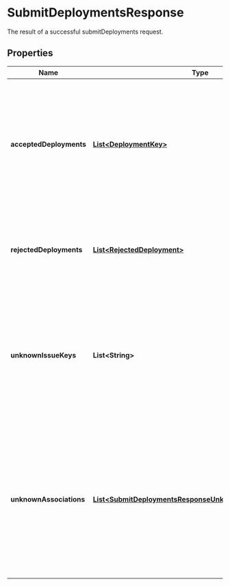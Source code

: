 

# SubmitDeploymentsResponse

The result of a successful submitDeployments request. 

## Properties

| Name | Type | Description | Notes |
|------------ | ------------- | ------------- | -------------|
|**acceptedDeployments** | [**List&lt;DeploymentKey&gt;**](DeploymentKey.md) | The keys of deployments that have been accepted for submission. A deployment key is a composite key that consists of &#x60;pipelineId&#x60;, &#x60;environmentId&#x60; and &#x60;deploymentSequenceNumber&#x60;.  A deployment may be rejected if it was only associated with unknown issue keys.  Note that a deployment that isn&#39;t updated due to it&#39;s updateSequenceNumber being out of order is not considered a failed submission.  |  [optional] |
|**rejectedDeployments** | [**List&lt;RejectedDeployment&gt;**](RejectedDeployment.md) | Details of deployments that have not been accepted for submission, usually due to a problem with the request data.  The object will contain the deployment key and any errors associated with that deployment that have prevented it being submitted.  |  [optional] |
|**unknownIssueKeys** | **List&lt;String&gt;** | Issue keys that are not known on this Jira instance (if any).  These may be invalid keys (e.g. &#x60;UTF-8&#x60; is sometimes incorrectly identified as a Jira issue key), or they may be for projects that no longer exist.  If a deployment has been associated with issue keys other than those in this array it will still be stored against those valid keys. If a deployment was only associated with issue keys deemed to be invalid it won&#39;t be persisted.  |  [optional] |
|**unknownAssociations** | [**List&lt;SubmitDeploymentsResponseUnknownAssociationsInner&gt;**](SubmitDeploymentsResponseUnknownAssociationsInner.md) | Associations (e.g. Issue Keys or Service IDs) that are not known on this Jira instance (if any).  These may be invalid keys (e.g. &#x60;UTF-8&#x60; is sometimes incorrectly identified as a Jira issue key), or they may be for projects that no longer exist.  If a deployment has been associated with any other association other than those in this array it will still be stored against those valid associations. If a deployment was only associated with the associations in this array, it is deemed to be invalid and it won&#39;t be persisted.  |  [optional] |



